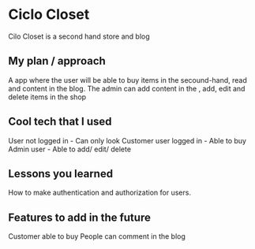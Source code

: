 # Ciclo Closet

Cilo Closet is a second hand store and blog


## My plan / approach
A app where the user will be able to buy items in the secound-hand, read and content in the blog.
The admin can add  content in the , add, edit and delete items in the shop

## Cool tech that I used
User not logged in - Can only look
Customer user logged in - Able to buy
Admin user - Able to add/ edit/ delete

## Lessons you learned
How to make authentication and authorization for users.

## Features to add in the future
Customer able to buy
People can comment in the blog